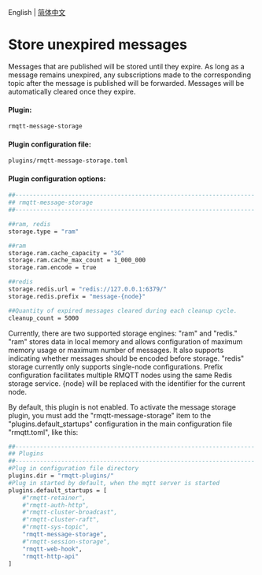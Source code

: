 English | [简体中文](../zh_CN/store-message.md)


# Store unexpired messages

Messages that are published will be stored until they expire. As long as a message remains unexpired, any subscriptions made to the corresponding topic after the message is published will be forwarded. Messages will be automatically cleared once they expire.

#### Plugin:

```bash
rmqtt-message-storage
```

#### Plugin configuration file:

```bash
plugins/rmqtt-message-storage.toml
```

#### Plugin configuration options:

```bash
##--------------------------------------------------------------------
## rmqtt-message-storage
##--------------------------------------------------------------------

##ram, redis
storage.type = "ram"

##ram
storage.ram.cache_capacity = "3G"
storage.ram.cache_max_count = 1_000_000
storage.ram.encode = true

##redis
storage.redis.url = "redis://127.0.0.1:6379/"
storage.redis.prefix = "message-{node}"

##Quantity of expired messages cleared during each cleanup cycle.
cleanup_count = 5000
```

Currently, there are two supported storage engines: "ram" and "redis." "ram" stores data in local memory and allows 
configuration of maximum memory usage or maximum number of messages. It also supports indicating whether messages 
should be encoded before storage. "redis" storage currently only supports single-node configurations. Prefix configuration 
facilitates multiple RMQTT nodes using the same Redis storage service. {node} will be replaced with the identifier for 
the current node.


By default, this plugin is not enabled. To activate the message storage plugin, you must add the "rmqtt-message-storage" 
item to the "plugins.default_startups" configuration in the main configuration file "rmqtt.toml", like this:
```bash
##--------------------------------------------------------------------
## Plugins
##--------------------------------------------------------------------
#Plug in configuration file directory
plugins.dir = "rmqtt-plugins/"
#Plug in started by default, when the mqtt server is started
plugins.default_startups = [
    #"rmqtt-retainer",
    #"rmqtt-auth-http",
    #"rmqtt-cluster-broadcast",
    #"rmqtt-cluster-raft",
    #"rmqtt-sys-topic",
    "rmqtt-message-storage",
    #"rmqtt-session-storage",
    "rmqtt-web-hook",
    "rmqtt-http-api"
]
```










